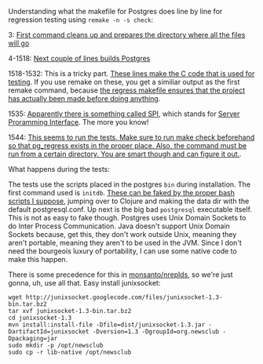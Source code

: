 Understanding what the makefile for Postgres does line by line for regression
testing using `remake -n -s check`:

3: [First command cleans up and prepares the directory where all the files will
go](https://github.com/zmaril/cowbird/blob/0a5f351af7f643e1818be91b186d89cf18e97670/notes/makecheckoutput.txt#L2)

4-1518: [Next couple of lines builds
Postgres](https://github.com/zmaril/cowbird/blob/0a5f351af7f643e1818be91b186d89cf18e97670/notes/makecheckoutput.txt#L5-L1518)

1518-1532: This is a tricky part. [These lines make the C code that is used for
testing](https://github.com/zmaril/cowbird/blob/0a5f351af7f643e1818be91b186d89cf18e97670/notes/makecheckoutput.txt#L1520-L1532). If
you use remake on these, you get a similiar output as the first remake command,
because [the regress makefile ensures that the project has actually been made
before doing
anything](https://github.com/postgres/postgres/blob/9a0884176fdfa51551d6a3b26fa0e1b216c3e4c2/src/test/regress/GNUmakefile#L17).

1535: [Apparently there is something called SPI](https://github.com/zmaril/cowbird/blob/0a5f351af7f643e1818be91b186d89cf18e97670/notes/makecheckoutput.txt#L1535), which stands for [Server Proramming Interface](http://www.postgresql.org/docs/devel/static/spi.html). The more you know!

1544: [This seems to run the tests. Make sure to run make check beforehand so that pg_regress exists in the proper place. Also, the command must be run from a certain directory. You are smart though and can figure it out.](https://github.com/zmaril/cowbird/blob/0a5f351af7f643e1818be91b186d89cf18e97670/notes/makecheckoutput.txt#L1544).


What happens during the tests:

The tests use the scripts placed in the postgres `bin` during installation. The
first command used is
`initdb`. [These can be faked by the proper bash scripts I suppose](https://github.com/zmaril/cowbird/commit/8ea462ad5912ac60ae53b431179db279ff5c86cd),
jumping over to Clojure and making the data dir with the default
postgresql.conf. Up next is the big bad `postgresql` executable itself. This is
not as easy to fake though. Postgres uses Unix Domain Sockets to do Inter
Process Communication. Java doesn't support Unix Domain Sockets because, get
this, they don't work outside Unix, meaning they aren't portable, meaning they
aren't to be used in the JVM. Since I don't need the bourgeois luxury of
portability, I can use some native code to make this happen.

There is some precedence for this in
[monsanto/nreplds](https://github.com/monsanto/nreplds), so we're just gonna,
uh, use all that. Easy install junixsocket:
```
wget http://junixsocket.googlecode.com/files/junixsocket-1.3-bin.tar.bz2
tar xvf junixsocket-1.3-bin.tar.bz2
cd junixsocket-1.3
mvn install:install-file -Dfile=dist/junixsocket-1.3.jar -DartifactId=junixsocket -Dversion=1.3 -DgroupId=org.newsclub -Dpackaging=jar
sudo mkdir -p /opt/newsclub
sudo cp -r lib-native /opt/newsclub
```

